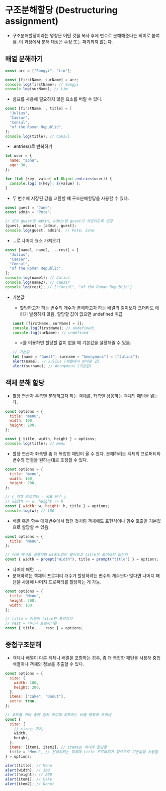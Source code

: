 # 구조분해할당 (Destructuring assignment)

- 구조분해할당이라는 명칭은 어떤 것을 복사 후에 변수로 분해해준다는 의미로 붙여짐. 이 과정에서 분해 대상은 수정 또는 파괴되지 않는다.

## 배열 분해하기

```js
const arr = ["Songyi", "Lim"];

const [firstName, surName] = arr;
console.log(firstName); // Songyi
console.log(surName); // Lim
```

- 쉼표를 사용해 필요하지 않은 요소를 버릴 수 있다.

```js
const [firstName, , title] = [
  "Julius",
  "Caesar",
  "Consul",
  "of the Roman Republic",
];
console.log(title); // Consul
```

- .entries()로 반복하기

```js
let user = {
  name: "John",
  age: 30,
};

for (let [key, value] of Object.entries(user)) {
  console.log(`${key}: ${value}`);
}
```

- 두 변수에 저장된 값을 교환할 때 구조분해할당을 사용할 수 있다.

```js
const guest = "Jane";
const admin = "Pete";

// 변수 guest엔 admin, admin엔 guest가 저장되도록 변경
[guest, admin] = [admin, guest];
console.log(guest, admin); // Pete, Jane
```

- ...로 나머지 요소 가져오기

```js
const [name1, name2, ...rest] = [
  "Julius",
  "Caesar",
  "Consul",
  "of the Roman Republic",
];
console.log(name1); // Julius
console.log(name2); // Caesar
console.log(rest); // ["Consul", "of the Roman Republic"]
```

- 기본값

  - 할당하고자 하는 변수의 개수가 분해하고자 하는 배열의 길이보다 크더라도 에러가 발생하지 않음. 할당할 값이 없으면 undefined 취급

  ```js
  const [firstName, surName] = [];
  console.log(firstName); // undefined;
  console.log(surName); // undefined
  ```

  - =를 이용하면 할당할 값이 없을 때 기본값을 설정해줄 수 있음.

  ```js
  // 기본값
  let [name = "Guest", surname = "Anonymous"] = ["Julius"];
  alert(name); // Julius (배열에서 받아온 값)
  alert(surname); // Anonymous (기본값)
  ```

## 객체 분해 할당

- 할당 연산자 우측엔 분해하고자 하는 객체를, 좌측엔 상응하는 객체의 패턴을 넣는다.

```js
const options = {
  title: "menu",
  width: 100,
  height: 200,
};

const { title, width, height } = options;
console.log(title); // menu
```

- 할당 연산자 좌측엔 좀 더 복잡한 패턴이 올 수 있다. 분해하려는 객체의 프로퍼티와 변수의 연결을 원하는대로 조정할 수 있다.

```js
const options = {
  title: "menu",
  width: 100,
  height: 200,
};

// { 객체 프로퍼티 : 목표 변수 }
// width -> w, height -> h
const { width: w, height: h, title } = options;
console.log(w); // 100
```

- 배열 혹은 함수 매개변수에서 했던 것처럼 객체에도 표현식이나 함수 호출을 기본값으로 할당할 수 있음.

```js
const options = {
  title: "Menu",
};

// 아래 예시를 실행하면 width값만 물어보고 title은 물어보지 않는다
const { width = prompt("Width"), title = prompt("title") } = options;
```

- 나머지 패턴 `...`
- 분해하려는 객체의 프로퍼티 개수가 할당하려는 변수의 개수보다 많다면 나머지 패턴을 사용해 나머지 프로퍼티를 할당하는 게 가능.

```js
const options = {
  title: "Menu",
  height: 200,
  width: 100,
};

// title = 이름이 title인 프로퍼티
// rest = 나머지 프로퍼티들
const { title, ...rest } = options;
```

## 중첩구조분해

- 객체나 배열이 다른 객체나 배열을 포함하는 경우, 좀 더 복잡한 패턴을 사용해 중첩 배열이나 객체의 정보를 추출할 수 있다.

```js
const options = {
  size: {
    width: 100,
    height: 200,
  },
  items: ["Cake", "Donut"],
  extra: true,
};

// 코드를 여러 줄에 걸쳐 작성해 의도하는 바를 명확히 드러냄
const {
  size: {
    // size는 여기,
    width,
    height,
  },
  items: [item1, item2], // items는 여기에 할당함
  title = "Menu", // 분해하려는 객체에 title 프로퍼티가 없으므로 기본값을 사용함
} = options;

alert(title); // Menu
alert(width); // 100
alert(height); // 200
alert(item1); // Cake
alert(item2); // Donut
```
